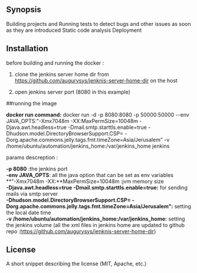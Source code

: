 ## Synopsis

Building projects and 
Running tests to detect bugs and other issues as soon as they are introduced
Static code analysis
Deployment


## Installation
 
 before building and running the docker :
 
1. clone the jenkins server home dir from https://github.com/augurysys/jenknis-server-home-dir on the host

2. open jenkins server port (8080 in this example)

 
##running the image 



 
**docker run command:** docker run -d -p 8080:8080 -p 50000:50000 --env JAVA_OPTS:"-Xmx7048m -XX:MaxPermSize=10048m -Djava.awt.headless=true -Dmail.smtp.starttls.enable=true -Dhudson.model.DirectoryBrowserSupport.CSP= -Dorg.apache.commons.jelly.tags.fmt.timeZone=Asia/Jerusalem" -v /home/ubuntu/automation/jenkins_home:/var/jenkins_home jenkins

params descreption :

 **-p 8080** :the jenkins port \
 **-env JAVA_OPTS**: all the java option that can be set as env variables \
**"-Xmx7048m -XX:**MaxPermSize=10048m  :jvm memory size \
 **-Djava.awt.headless=true -Dmail.smtp.starttls.enable=true:**   for sending mails via smtp server\
**-Dhudson.model.DirectoryBrowserSupport.CSP= -Dorg.apache.commons.jelly.tags.fmt.timeZone=Asia/Jerusalem":**   setting the local date time\
 **-v /home/ubuntu/automation/jenkins_home:/var/jenkins_home:**   setting the jenkins volume (all the xml files in jenkins home are updated to github repo :https://github.com/augurysys/jenknis-server-home-dir)


## License

A short snippet describing the license (MIT, Apache, etc.)












 

 

